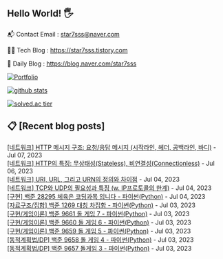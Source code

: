 ## Hello World! 🖐

📬 Contact Email : star7sss@naver.com

👨‍💻 Tech Blog : https://star7sss.tistory.com

🤪 Daily Blog : https://blog.naver.com/star7sss

[![Portfolio](https://img.shields.io/badge/Portfolio-%23000000.svg?style=for-the-badge&logo=firefox&logoColor=#FF7139)](https://fern-way-13f.notion.site/Jang-Thang-3b7b327981a2456c8ee5952eadb848b9)

[![github stats](https://github-readme-stats.vercel.app/api?username=jangThang&show_icons=true&hide_border=False)](https://star7sss.tistory.com)

[![solved.ac tier](http://mazassumnida.wtf/api/v2/generate_badge?boj=star7sss)](https://solved.ac/star7sss)

## 📋 [Recent blog posts]
[[네트워크] HTTP 메시지 구조: 요청/응답 메시지 (시작라인, 헤더, 공백라인, 바디)](https://star7sss.tistory.com/912) - Jul 07, 2023<br>
[[네트워크] HTTP의 특징: 무상태성(Stateless), 비연결성(Connectionless)](https://star7sss.tistory.com/911) - Jul 06, 2023<br>
[[네트워크] URI, URL, 그리고 URN의 정의와 차이점](https://star7sss.tistory.com/910) - Jul 04, 2023<br>
[[네트워크] TCP와 UDP의 필요성과 특징 (w. IP프로토콜의 한계)](https://star7sss.tistory.com/909) - Jul 04, 2023<br>
[[구현] 백준 28295 체육은 코딩과목 입니다 - 파이썬(Python)](https://star7sss.tistory.com/908) - Jul 04, 2023<br>
[[자료구조/집합] 백준 1269 대칭 차집합 - 파이썬(Python)](https://star7sss.tistory.com/907) - Jul 03, 2023<br>
[[구현/게임이론] 백준 9661 돌 게임 7 - 파이썬(Python)](https://star7sss.tistory.com/906) - Jul 03, 2023<br>
[[구현/게임이론] 백준 9660 돌 게임 6 - 파이썬(Python)](https://star7sss.tistory.com/905) - Jul 03, 2023<br>
[[구현/게임이론] 백준 9659 돌 게임 5 - 파이썬(Python)](https://star7sss.tistory.com/904) - Jul 03, 2023<br>
[[동적계획법/DP] 백준 9658 돌 게임 4 - 파이썬(Python)](https://star7sss.tistory.com/903) - Jul 03, 2023<br>
[[동적계획법/DP] 백준 9657 돌게임 3 - 파이썬(Python)](https://star7sss.tistory.com/902) - Jul 03, 2023<br>
